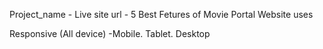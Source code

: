 Project_name
    -
Live site url
    -
5 Best Fetures of Movie Portal Website uses


Responsive (All device)
 -Mobile. Tablet. Desktop


